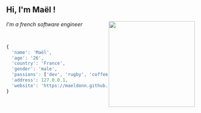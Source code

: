 <h2> Hi, I'm Maël !</h2>
<img align='right' src="https://i.pinimg.com/originals/48/e3/03/48e303bf57f8ad627c73a0e0e30f5f33.gif" width="230">
<p><em>I'm a french software engineer</em></p>
<br>

```javascript
{
  'name': 'Maël',
  'age': '26',
  'country': 'France',
  'gender': 'male',
  'passions': ['dev', 'rugby', 'coffee'],
  'address': 127.0.0.1,
  'website': 'https://maeldonn.github.io'
}
```
